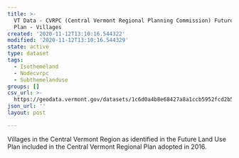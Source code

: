```yaml
---
title: >-
  VT Data - CVRPC (Central Vermont Regional Planning Commission) Future Land Use
  Plan - Villages
created: '2020-11-12T13:10:16.544322'
modified: '2020-11-12T13:10:16.544329'
state: active
type: dataset
tags:
  - Isothemeland
  - Nodecvrpc
  - Subthemelanduse
groups: []
csv_url: >-
  https://geodata.vermont.gov/datasets/1c6d0a4b8e68427a8a1ccb5952fcd2b5_0.csv?outSR=%7B%22latestWkid%22%3A3857%2C%22wkid%22%3A102100%7D
json_url: ''
layout: post

---
```

Villages in the Central Vermont Region as identified in the Future Land Use Plan included in the Central Vermont Regional Plan adopted in 2016.
